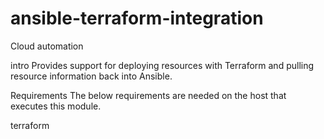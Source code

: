 # ansible-terraform-integration
Cloud automation

intro
Provides support for deploying resources with Terraform and pulling resource information back into Ansible.

Requirements
The below requirements are needed on the host that executes this module.

terraform


